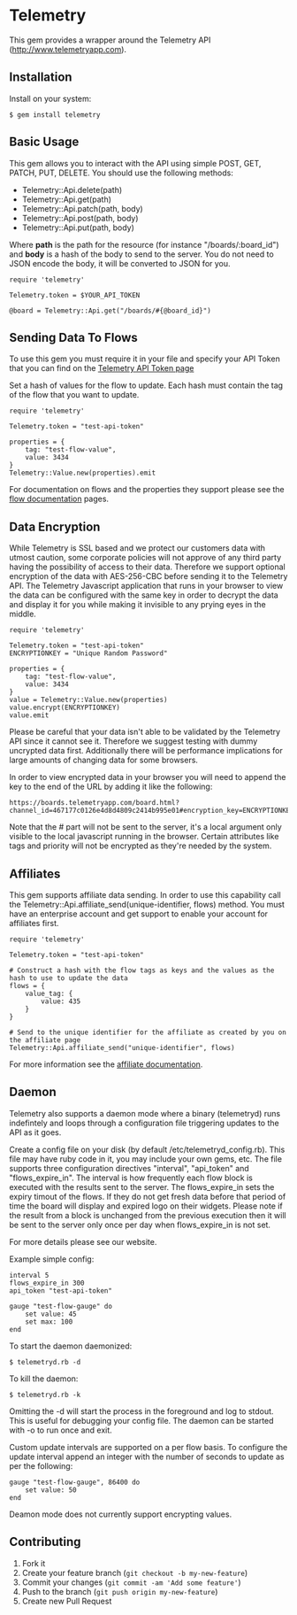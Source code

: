 # Telemetry

This gem provides a wrapper around the Telemetry API (http://www.telemetryapp.com).  

## Installation

Install on your system:

    $ gem install telemetry


## Basic Usage

This gem allows you to interact with the API using simple POST, GET, PATCH, PUT, DELETE. You should use the following methods:

- Telemetry::Api.delete(path) 
- Telemetry::Api.get(path)
- Telemetry::Api.patch(path, body)
- Telemetry::Api.post(path, body)
- Telemetry::Api.put(path, body)

Where __path__ is the path for the resource (for instance "/boards/:board_id") and __body__ is a hash of the body to send to the server.  You do not need to JSON encode the body, it will be converted to JSON for you.

	require 'telemetry'

	Telemetry.token = $YOUR_API_TOKEN

	@board = Telemetry::Api.get("/boards/#{@board_id}")


## Sending Data To Flows

To use this gem you must require it in your file and specify your API Token that you can find on the [Telemetry API Token page](https://www.telemetryapp.com/account/api_token)

Set a hash of values for the flow to update.  Each hash must contain the tag of the flow that you want to update.  

	require 'telemetry'

	Telemetry.token = "test-api-token"

	properties = {
		tag: "test-flow-value",
		value: 3434
	}
	Telemetry::Value.new(properties).emit

For documentation on flows and the properties they support please see the [flow documentation](https://www.telemetryapp.com/documentation/flows) pages.

## Data Encryption

While Telemetry is SSL based and we protect our customers data with utmost caution, some corporate policies will not approve of any third party having the possibility of access to their data.  Therefore we support optional encryption of the data with AES-256-CBC before sending it to the Telemetry API.   The Telemetry Javascript application that runs in your browser to view the data can be configured with the same key in order to decrypt the data and display it for you while making it invisible to any prying eyes in the middle.  

	require 'telemetry'

	Telemetry.token = "test-api-token"
	ENCRYPTIONKEY = "Unique Random Password"

	properties = {
		tag: "test-flow-value",
		value: 3434
	}
	value = Telemetry::Value.new(properties)
	value.encrypt(ENCRYPTIONKEY)  
	value.emit

Please be careful that your data isn't able to be validated by the Telemetry API since it cannot see it.  Therefore we suggest testing with dummy uncrypted data first.  Additionally there will be performance implications for large amounts of changing data for some browsers. 

In order to view encrypted data in your browser you will need to append the key to the end of the URL by adding it like the following: 

	https://boards.telemetryapp.com/board.html?channel_id=467177c0126e4d8d4809c2414b995e01#encryption_key=ENCRYPTIONKEY

Note that the # part will not be sent to the server, it's a local argument only visible to the local javascript running in the browser.  Certain attributes like tags and priority will not be encrypted as they're needed by the system. 


## Affiliates

This gem supports affiliate data sending.  In order to use this capability call the Telemetry::Api.affiliate_send(unique-identifier, flows) method. You must have an enterprise account and get support to enable your account for affiliates first.

	require 'telemetry'

	Telemetry.token = "test-api-token"

	# Construct a hash with the flow tags as keys and the values as the hash to use to update the data
	flows = {
		value_tag: {
			value: 435
		}
	}

	# Send to the unique identifier for the affiliate as created by you on the affiliate page
	Telemetry::Api.affiliate_send("unique-identifier", flows)

For more information see the [affiliate documentation](https://admin.telemetryapp.com/documentation/affiliate).

## Daemon

Telemetry also supports a daemon mode where a binary (telemetryd) runs indefintely and loops through a configuration file triggering updates to the API as it goes.

Create a config file on your disk (by default /etc/telemetryd_config.rb).  This file may have ruby code in it,  you may include your own gems, etc.  The file supports three configuration directives "interval", "api_token" and "flows_expire_in".  The interval is how frequently each flow block is executed with the results sent to the server.  The flows_expire_in sets the expiry timout of the flows. If they do not get fresh data before that period of time the board will display and expired logo on their widgets. Please note if the result from a block is unchanged from the previous execution then it will be sent to the server only once per day when flows_expire_in is not set. 

For more details please see our website.

Example simple config:

	interval 5            
	flows_expire_in 300
	api_token "test-api-token"

	gauge "test-flow-gauge" do
		set value: 45
		set max: 100
	end

To start the daemon daemonized:

	$ telemetryd.rb -d

To kill the daemon:

	$ telemetryd.rb -k

Omitting the -d will start the process in the foreground and log to stdout.  This is useful for debugging your config file.   The daemon can be started with -o to run once and exit.

Custom update intervals are supported on a per flow basis.  To configure the update interval append an integer with the number of seconds to update as per the following:

	gauge "test-flow-gauge", 86400 do
		set value: 50
	end

Deamon mode does not currently support encrypting values.

## Contributing

1. Fork it
2. Create your feature branch (`git checkout -b my-new-feature`)
3. Commit your changes (`git commit -am 'Add some feature'`)
4. Push to the branch (`git push origin my-new-feature`)
5. Create new Pull Request
